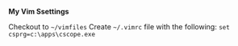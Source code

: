 **My Vim Ssettings**

Checkout to `~/vimfiles`
Create `~/.vimrc` file with the following:
`set csprg=c:\apps\cscope.exe`
